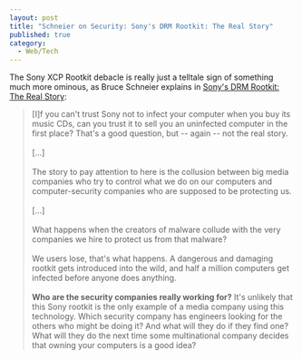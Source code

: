 ```yaml
---
layout: post
title: "Schneier on Security: Sony's DRM Rootkit: The Real Story"
published: true
category:
  - Web/Tech
---
```


The Sony XCP Rootkit debacle is really just a telltale sign of something
much more ominous, as Bruce Schneier explains in [Sony's DRM Rootkit:
The Real Story]:

> \[I\]f you can't trust Sony not to infect your computer when you buy
> its music CDs, can you trust it to sell you an uninfected computer in
> the first place? That's a good question, but -- again -- not the real
> story.\
> \
> \[...\]\
> \
> The story to pay attention to here is the collusion between big media
> companies who try to control what we do on our computers and
> computer-security companies who are supposed to be protecting us.\
> \
> \[...\]\
> \
> What happens when the creators of malware collude with the very
> companies we hire to protect us from that malware?\
> \
> We users lose, that's what happens. A dangerous and damaging rootkit
> gets introduced into the wild, and half a million computers get
> infected before anyone does anything.\
> \
> **Who are the security companies really working for?** It's unlikely
> that this Sony rootkit is the only example of a media company using
> this technology. Which security company has engineers looking for the
> others who might be doing it? And what will they do if they find one?
> What will they do the next time some multinational company decides
> that owning your computers is a good idea?

  [Sony's DRM Rootkit: The Real Story]: http://www.schneier.com/blog/archives/2005/11/sonys_drm_rootk.html
    "Schneier on Security: Sony's DRM Rootkit: The Real Story"
